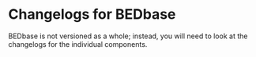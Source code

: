 # Changelogs for BEDbase

BEDbase is not versioned as a whole; instead, you will need to look at the changelogs for the individual components.

